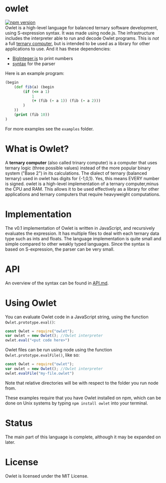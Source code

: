 # owlet
[![npm version](https://badge.fury.io/js/owlet.svg)](https://badge.fury.io/js/owlet)<br />
Owlet is a high-level language for balanced ternary software development, using S-expression syntax. It was made using node.js. The infrastructure includes the interpreter able to run and decode Owlet programs. This is *not* a full [ternary computer](https://en.wikipedia.org/wiki/Ternary_computer), but is intended to be used as a library for other applications to use. And it has these dependencies:
* [BigInteger.js](https://github.com/peterolson/BigInteger.js/) to print numbers
* [syntax](https://github.com/DmitrySoshnikov/syntax) for the parser

Here is an example program:
```clojure
(begin
    (def fib(a) (begin
        (if (<= a 1)
            1
            (+ (fib (- a 1)) (fib (- a 2)))
        )
    ))
    (print (fib 10))
)
```

For more examples see the `examples` folder. 

# What is Owlet?
A **ternary computer** (also called trinary computer) is a computer that uses ternary logic (three possible values) instead of the more popular binary system ("Base 2") in its calculations. The dialect of ternary (balanced ternary) used in owlet has digits for {-1,0,1}. Yes, this means EVERY number is signed. owlet is a high-level implementation of a ternary computer,minus the CPU and RAM. This allows it to be used effectively as a library for other applications and ternary computers that require heavyweight computations.

# Implementation 
The v0.1 implementation of Owlet is written in JavaScript, and recursively evaluates the expression. It has multiple files to deal with each ternary data type such as ints and floats. The language implementation is quite small and simple compared to other weakly typed languages. Since the syntax is based on S-expression, the parser can be very small.

# API
An overview of the syntax can be found in [API.md](API.md). 

# Using Owlet

You can evaluate Owlet code in a JavaScript string, using the function `Owlet.prototype.eval()`:
```js
const Owlet = require("owlet");
var owlet = new Owlet(); //Owlet interpreter
owlet.eval("<put code here>")
```

Owlet files can be run using node using the function `Owlet.prototype.evalFile()`, like so:
```js
const Owlet = require("owlet");
var owlet = new Owlet(); //Owlet interpreter
owlet.evalFile("my-file.owlet")
```

Note that relative directories will be with respect to the folder you run node from.

These examples require that you have Owlet installed on npm, which can be done on Unix systems by typing `npm install owlet` into your terminal. 

# Status
The main part of this language is complete, although it may be expanded on later.

# License
Owlet is licensed under the MIT License.


